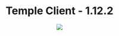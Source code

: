 <h1 align="center">Temple Client - 1.12.2</h1>

<p align="center">
  <img src="https://github.com/PhilipPanda/Temple-Client/blob/main/github/images/logo.jpg">
</p>


